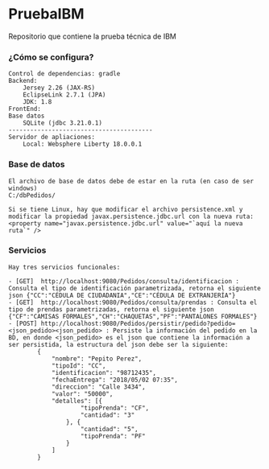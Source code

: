 # PruebaIBM
Repositorio que contiene la prueba técnica de IBM

### ¿Cómo se configura? ###
	Control de dependencias: gradle
	Backend:
		Jersey 2.26 (JAX-RS)
		EclipseLink 2.7.1 (JPA)
		JDK: 1.8
	FrontEnd:
	Base datos
		SQLite (jdbc 3.21.0.1) 
	----------------------------------------
	Servidor de apliaciones:
		Local: Websphere Liberty 18.0.0.1
		
### Base de datos ###
	El archivo de base de datos debe de estar en la ruta (en caso de ser windows)
	C:/dbPedidos/

	Si se tiene Linux, hay que modificar el archivo persistence.xml y modificar la propiedad javax.persistence.jdbc.url con la nueva ruta:
	<property name="javax.persistence.jdbc.url" value="`aquí la nueva ruta`" />

### Servicios ###
	Hay tres servicios funcionales:
	
	- [GET]  http://localhost:9080/Pedidos/consulta/identificacion : Consulta el tipo de identificación parametrizada, retorna el siguiente json {"CC":"CÉDULA DE CIUDADANIA","CE":"CÉDULA DE EXTRANJERÍA"}
	- [GET]  http://localhost:9080/Pedidos/consulta/prendas : Consulta el tipo de prendas parametrizadas, retorna el siguiente json {"CF":"CAMISAS FORMALES","CH":"CHAQUETAS","PF":"PANTALONES FORMALES"}
	- [POST] http://localhost:9080/Pedidos/persistir/pedido?pedido=<json_pedido><json_pedido> : Persiste la información del pedido en la BD, en donde <json_pedido> es el json que contiene la información a ser persistida, la estructura del json debe ser la siguiente:
			{
				"nombre": "Pepito Perez",
				"tipoId": "CC",
				"identificacion": "98712435",
				"fechaEntrega": "2018/05/02 07:35",
				"direccion": "Calle 3434",
				"valor": "50000",
				"detalles": [{
						"tipoPrenda": "CF",
						"cantidad": "3"
					}, {
						"cantidad": "5",
						"tipoPrenda": "PF"
					}
				]
			}
